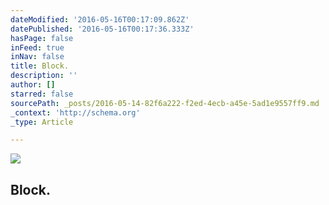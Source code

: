 ```yaml
---
dateModified: '2016-05-16T00:17:09.862Z'
datePublished: '2016-05-16T00:17:36.333Z'
hasPage: false
inFeed: true
inNav: false
title: Block.
description: ''
author: []
starred: false
sourcePath: _posts/2016-05-14-82f6a222-f2ed-4ecb-a45e-5ad1e9557ff9.md
_context: 'http://schema.org'
_type: Article

---
```

![](https://the-grid-user-content.s3-us-west-2.amazonaws.com/956ac047-6559-4afc-aff8-a7d89d6b8d94.jpg)

## Block.